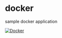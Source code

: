 # docker
sample docker application

[![Docker](https://github.com/akshaykrjain/docker/actions/workflows/docker-publish.yml/badge.svg)](https://github.com/akshaykrjain/docker/actions/workflows/docker-publish.yml)
